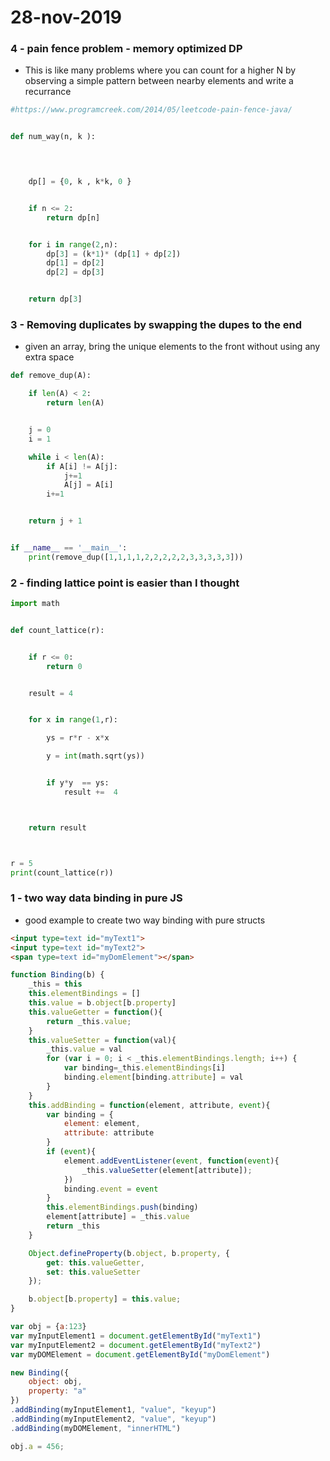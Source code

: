 # 28-nov-2019

### 4 - pain fence problem - memory optimized DP

- This is like many problems where you can count for a higher N by observing a simple pattern between nearby elements and write a recurrance

```python
#https://www.programcreek.com/2014/05/leetcode-pain-fence-java/


def num_way(n, k ):


    

    dp[] = {0, k , k*k, 0 }


    if n <= 2:
        return dp[n]


    for i in range(2,n):
        dp[3] = (k*1)* (dp[1] + dp[2])
        dp[1] = dp[2]
        dp[2] = dp[3]


    return dp[3]

```

### 3 - Removing duplicates by swapping the dupes to the end

- given an array, bring the unique elements to the front without using any extra space

```python
def remove_dup(A):

    if len(A) < 2:
        return len(A)


    j = 0
    i = 1

    while i < len(A):
        if A[i] != A[j]:
            j+=1
            A[j] = A[i]
        i+=1


    return j + 1


if __name__ == '__main__':
    print(remove_dup([1,1,1,1,2,2,2,2,2,3,3,3,3,3]))

```


### 2 - finding lattice point is easier than I thought

```python
import math


def count_lattice(r):


    if r <= 0:
        return 0


    result = 4


    for x in range(1,r):

        ys = r*r - x*x

        y = int(math.sqrt(ys))


        if y*y  == ys:
            result +=  4



    return result



r = 5
print(count_lattice(r))
```


### 1 - two way data binding in pure JS

- good example to create two way binding with pure structs

```html
<input type=text id="myText1">
<input type=text id="myText2">
<span type=text id="myDomElement"></span>
```


```javascript
function Binding(b) {
    _this = this
    this.elementBindings = []
    this.value = b.object[b.property]
    this.valueGetter = function(){
        return _this.value;
    }
    this.valueSetter = function(val){
        _this.value = val
        for (var i = 0; i < _this.elementBindings.length; i++) {
            var binding=_this.elementBindings[i]
            binding.element[binding.attribute] = val
        }
    }
    this.addBinding = function(element, attribute, event){
        var binding = {
            element: element,
            attribute: attribute
        }
        if (event){
            element.addEventListener(event, function(event){
                _this.valueSetter(element[attribute]);
            })
            binding.event = event
        }       
        this.elementBindings.push(binding)
        element[attribute] = _this.value
        return _this
    }

    Object.defineProperty(b.object, b.property, {
        get: this.valueGetter,
        set: this.valueSetter
    }); 

    b.object[b.property] = this.value;
}

var obj = {a:123}
var myInputElement1 = document.getElementById("myText1")
var myInputElement2 = document.getElementById("myText2")
var myDOMElement = document.getElementById("myDomElement")

new Binding({
	object: obj,
	property: "a"
})
.addBinding(myInputElement1, "value", "keyup")
.addBinding(myInputElement2, "value", "keyup")
.addBinding(myDOMElement, "innerHTML")

obj.a = 456;
```
